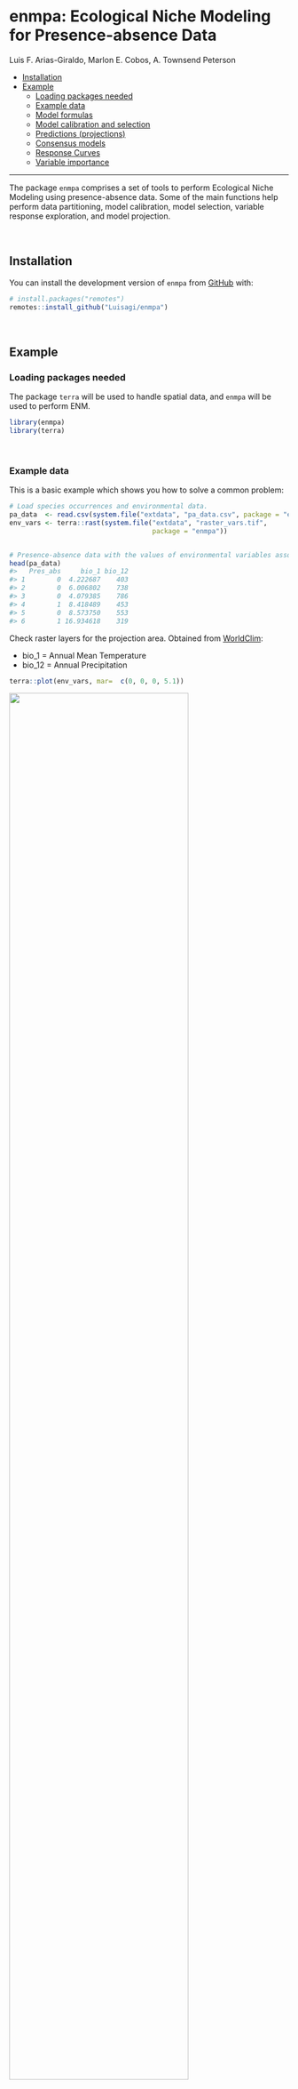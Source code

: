 enmpa: Ecological Niche Modeling for Presence-absence Data
================
Luis F. Arias-Giraldo, Marlon E. Cobos, A. Townsend Peterson

- [Installation](#installation)
- [Example](#example)
  - [Loading packages needed](#loading-packages-needed)
  - [Example data](#example-data)
  - [Model formulas](#model-formulas)
  - [Model calibration and selection](#model-calibration-and-selection)
  - [Predictions (projections)](#predictions-projections)
  - [Consensus models](#consensus-models)
  - [Response Curves](#response-curves)
  - [Variable importance](#variable-importance)

<!-- README.md is generated from README.Rmd. Please edit that file -->
<!-- badges: start -->
<!-- badges: end -->
<hr>

The package `enmpa` comprises a set of tools to perform Ecological Niche
Modeling using presence-absence data. Some of the main functions help
perform data partitioning, model calibration, model selection, variable
response exploration, and model projection.

<br>

## Installation

You can install the development version of `enmpa` from
[GitHub](https://github.com/Luisagi/enmpa) with:

``` r
# install.packages("remotes")
remotes::install_github("Luisagi/enmpa")
```

<br>

## Example

### Loading packages needed

The package `terra` will be used to handle spatial data, and `enmpa`
will be used to perform ENM.

``` r
library(enmpa)
library(terra)
```

<br>

### Example data

This is a basic example which shows you how to solve a common problem:

``` r
# Load species occurrences and environmental data.
pa_data  <- read.csv(system.file("extdata", "pa_data.csv", package = "enmpa"))
env_vars <- terra::rast(system.file("extdata", "raster_vars.tif", 
                                    package = "enmpa"))


# Presence-absence data with the values of environmental variables associated
head(pa_data)
#>   Pres_abs     bio_1 bio_12
#> 1        0  4.222687    403
#> 2        0  6.006802    738
#> 3        0  4.079385    786
#> 4        1  8.418489    453
#> 5        0  8.573750    553
#> 6        1 16.934618    319
```

Check raster layers for the projection area. Obtained from
[WorldClim](https://worldclim.org/):

- bio_1 = Annual Mean Temperature
- bio_12 = Annual Precipitation

``` r
terra::plot(env_vars, mar=  c(0, 0, 0, 5.1))
```

<img src="man/figures/README-figures-raster_layers-1.png" width="80%" />

<br>

### Model formulas

With `enmpa` you have the possibility to explore multiple model formulas
derived from combinations of variables considering linear (l), quadratic
(q), and product (p) responses. Product refers to pair interactions of
variables.

Linear responses:

``` r
enmpa::get_formulas(dependent = "Pres_abs", 
                    independent = c("bio_1", "bio_12"), 
                    type = "l")
#> [1] "Pres_abs ~ bio_1"          "Pres_abs ~ bio_12"        
#> [3] "Pres_abs ~ bio_1 + bio_12"
```

Linear + quadratic responses:

``` r
enmpa::get_formulas(dependent = "Pres_abs", 
                    independent = c("bio_1", "bio_12"), 
                    type = "lq")
#>  [1] "Pres_abs ~ bio_1"                                    
#>  [2] "Pres_abs ~ bio_12"                                   
#>  [3] "Pres_abs ~ I(bio_1^2)"                               
#>  [4] "Pres_abs ~ I(bio_12^2)"                              
#>  [5] "Pres_abs ~ bio_1 + bio_12"                           
#>  [6] "Pres_abs ~ bio_1 + I(bio_1^2)"                       
#>  [7] "Pres_abs ~ bio_1 + I(bio_12^2)"                      
#>  [8] "Pres_abs ~ bio_12 + I(bio_1^2)"                      
#>  [9] "Pres_abs ~ bio_12 + I(bio_12^2)"                     
#> [10] "Pres_abs ~ I(bio_1^2) + I(bio_12^2)"                 
#> [11] "Pres_abs ~ bio_1 + bio_12 + I(bio_1^2)"              
#> [12] "Pres_abs ~ bio_1 + bio_12 + I(bio_12^2)"             
#> [13] "Pres_abs ~ bio_1 + I(bio_1^2) + I(bio_12^2)"         
#> [14] "Pres_abs ~ bio_12 + I(bio_1^2) + I(bio_12^2)"        
#> [15] "Pres_abs ~ bio_1 + bio_12 + I(bio_1^2) + I(bio_12^2)"
```

Linear + quadratic + products responses:

``` r
enmpa::get_formulas(dependent = "Pres_abs", 
                    independent = c("bio_1", "bio_12"), 
                    type = "lqp")
#>  [1] "Pres_abs ~ bio_1"                                                   
#>  [2] "Pres_abs ~ bio_12"                                                  
#>  [3] "Pres_abs ~ I(bio_1^2)"                                              
#>  [4] "Pres_abs ~ I(bio_12^2)"                                             
#>  [5] "Pres_abs ~ bio_1:bio_12"                                            
#>  [6] "Pres_abs ~ bio_1 + bio_12"                                          
#>  [7] "Pres_abs ~ bio_1 + I(bio_1^2)"                                      
#>  [8] "Pres_abs ~ bio_1 + I(bio_12^2)"                                     
#>  [9] "Pres_abs ~ bio_1 + bio_1:bio_12"                                    
#> [10] "Pres_abs ~ bio_12 + I(bio_1^2)"                                     
#> [11] "Pres_abs ~ bio_12 + I(bio_12^2)"                                    
#> [12] "Pres_abs ~ bio_12 + bio_1:bio_12"                                   
#> [13] "Pres_abs ~ I(bio_1^2) + I(bio_12^2)"                                
#> [14] "Pres_abs ~ I(bio_1^2) + bio_1:bio_12"                               
#> [15] "Pres_abs ~ I(bio_12^2) + bio_1:bio_12"                              
#> [16] "Pres_abs ~ bio_1 + bio_12 + I(bio_1^2)"                             
#> [17] "Pres_abs ~ bio_1 + bio_12 + I(bio_12^2)"                            
#> [18] "Pres_abs ~ bio_1 + bio_12 + bio_1:bio_12"                           
#> [19] "Pres_abs ~ bio_1 + I(bio_1^2) + I(bio_12^2)"                        
#> [20] "Pres_abs ~ bio_1 + I(bio_1^2) + bio_1:bio_12"                       
#> [21] "Pres_abs ~ bio_1 + I(bio_12^2) + bio_1:bio_12"                      
#> [22] "Pres_abs ~ bio_12 + I(bio_1^2) + I(bio_12^2)"                       
#> [23] "Pres_abs ~ bio_12 + I(bio_1^2) + bio_1:bio_12"                      
#> [24] "Pres_abs ~ bio_12 + I(bio_12^2) + bio_1:bio_12"                     
#> [25] "Pres_abs ~ I(bio_1^2) + I(bio_12^2) + bio_1:bio_12"                 
#> [26] "Pres_abs ~ bio_1 + bio_12 + I(bio_1^2) + I(bio_12^2)"               
#> [27] "Pres_abs ~ bio_1 + bio_12 + I(bio_1^2) + bio_1:bio_12"              
#> [28] "Pres_abs ~ bio_1 + bio_12 + I(bio_12^2) + bio_1:bio_12"             
#> [29] "Pres_abs ~ bio_1 + I(bio_1^2) + I(bio_12^2) + bio_1:bio_12"         
#> [30] "Pres_abs ~ bio_12 + I(bio_1^2) + I(bio_12^2) + bio_1:bio_12"        
#> [31] "Pres_abs ~ bio_1 + bio_12 + I(bio_1^2) + I(bio_12^2) + bio_1:bio_12"
```

<br>

### Model calibration and selection

The function `calibration_glm()` is a wrapper function that allows to:

- Create model formulas
- Fit and evaluate models based on such formulas
- Select best performing models

Model selection consists of three steps:

1.  a first filter to keep the models with ROC AUC \>= 0.5
    (statistically significant models).
2.  a second filter to maintain only models that meet a
    `selection_criterion` (“TSS”: TSS \>= 0.4; or “ESS”: maximum
    Accuracy - tolerance).
3.  from those, pick the ones with delta AIC \<= 2.

<br>

Results are returned as a list containing:

- selected models `*$selected`
- a summary of statistics for all models `*$summary`
- results obtained from cross-validation for all models
  `*$calibration_results`

<br>

Now lets run an example of model calibration and selection:

``` r
# Linear + quadratic + products responses
cal_res <- enmpa::calibration_glm(data = pa_data,
                                  dependent = "Pres_abs",
                                  independent = c("bio_1", "bio_12"),
                                  response_type = "lpq",
                                  selection_criterion = "TSS",
                                  cv_kfolds = 5,parallel = T, n_cores = 4)
#> 
#> Estimating formulas combinations for evaluation.
#> Evaluating a total of 31 models.
#> Running in Parallel using 4 threads.
#>   |                                                                              |                                                                      |   0%  |                                                                              |==                                                                    |   3%  |                                                                              |=====                                                                 |   7%  |                                                                              |=======                                                               |  10%  |                                                                              |=========                                                             |  13%  |                                                                              |============                                                          |  17%  |                                                                              |==============                                                        |  20%  |                                                                              |================                                                      |  23%  |                                                                              |===================                                                   |  27%  |                                                                              |=====================                                                 |  30%  |                                                                              |=======================                                               |  33%  |                                                                              |==========================                                            |  37%  |                                                                              |============================                                          |  40%  |                                                                              |==============================                                        |  43%  |                                                                              |=================================                                     |  47%  |                                                                              |===================================                                   |  50%  |                                                                              |=====================================                                 |  53%  |                                                                              |========================================                              |  57%  |                                                                              |==========================================                            |  60%  |                                                                              |============================================                          |  63%  |                                                                              |===============================================                       |  67%  |                                                                              |=================================================                     |  70%  |                                                                              |===================================================                   |  73%  |                                                                              |======================================================                |  77%  |                                                                              |========================================================              |  80%  |                                                                              |==========================================================            |  83%  |                                                                              |=============================================================         |  87%  |                                                                              |===============================================================       |  90%  |                                                                              |=================================================================     |  93%  |                                                                              |====================================================================  |  97%  |                                                                              |======================================================================| 100%
#> 
#> Running time: 4.1115345954895
#> 
#> Preparing results...
```

Process results:

``` r
# Two models were selected out of 31 models evaluated
cal_res$selected
#>                                                              Formulas
#> 1 Pres_abs ~ bio_1 + bio_12 + I(bio_1^2) + I(bio_12^2) + bio_1:bio_12
#> 2          Pres_abs ~ bio_1 + I(bio_1^2) + I(bio_12^2) + bio_1:bio_12
#>   Threshold_criteria Threshold_mean Threshold_sd ROC_AUC_mean ROC_AUC_sd
#> 1             maxTSS         0.0991       0.0154       0.9002     0.0192
#> 2             maxTSS         0.0951       0.0166       0.9003     0.0190
#>   False_positive_rate_mean False_positive_rate_sd Accuracy_mean Accuracy_sd
#> 1                   0.1720                 0.0216        0.8305      0.0198
#> 2                   0.1755                 0.0259        0.8274      0.0232
#>   Sensitivity_mean Sensitivity_sd Specificity_mean Specificity_sd TSS_mean
#> 1            0.856         0.0404           0.8280         0.0216   0.6840
#> 2            0.858         0.0363           0.8245         0.0259   0.6825
#>   TSS_sd Parameters     AIC Delta_AIC AIC_weight
#> 1 0.0450          5 2185.68    0.0000  0.6248182
#> 2 0.0404          4 2186.70    1.0201  0.3751818
```

<br>

### Predictions (projections)

After one or more models are selected, predictions can be made. In this
case we are projecting the model to the whole area of interest.

``` r
# Prediction for the two selected models
preds <- enmpa::predict_selected(x = cal_res, newdata = env_vars)

# Visualization
terra::plot(preds$predictions,  mar=  c(0, 0, 0, 5.1))
```

<img src="man/figures/README-figures-prediction_selected-1.png" width="80%" />

<br>

### Consensus models

An alternative to strict selection of a single model is to use an
ensemble of models. The main idea is to avoid selecting the best model
and instead rely on multiple candidate models that prove to be robust.

Here we describe how to create concordance between these models using
techniques such as mean, median or weighted mean based on an information
criterion (Akaike weights).

``` r
# Mean 
c_mean <- terra::app(preds$predictions, mean)

# Median 
c_media <- terra::app(preds$predictions, median)

# Weighted average based on Akaike weights (wAIC)
wAIC <- cal_res$selected$AIC_weight
c_wmean <- terra::app(preds$predictions*wAIC, sum)

# Variance between the consensus methods
c_var <- terra::app(c(c_mean, c_media, c_wmean), var)


terra::plot(c(c_mean, c_media, c_wmean, c_var), 
            mar=  c(0, 0, 0, 5.1),
            main = c("Mean", "Median", "Weighted average (wAIC)", "Variance"))
```

<img src="man/figures/README-figures-consensus-1.png" width="80%" />

<br>

### Response Curves

An important step in understanding the ecological niches that can be
characterized with these models is to explore variable responses. The
following lines of code help to do so:

``` r
# Response Curves for Bio_1 and Bio_2, first selected model 

enmpa::response_curve(model = preds$fitted_models$Model_ID_1,
                      variable = c("bio_1", "bio_12"),
                      new_data = env_vars)
```

<img src="man/figures/README-figures-rcurve_model_ID_1-1.png" width="50%" /><img src="man/figures/README-figures-rcurve_model_ID_1-2.png" width="50%" />

<br>

### Variable importance

The variable importance or contribution to models can be calculated as a
function of the relative deviance explained by each predictor.

Model summary:

``` r
summary(preds$fitted_models$Model_ID_1)
#> 
#> Call:
#> glm(formula = as.formula(y), family = binomial(link = "logit"), 
#>     data = x$data, weights = x$weights)
#> 
#> Deviance Residuals: 
#>     Min       1Q   Median       3Q      Max  
#> -1.5537  -0.3876  -0.1032  -0.0140   3.4559  
#> 
#> Coefficients:
#>                Estimate Std. Error z value Pr(>|z|)    
#> (Intercept)  -8.032e+00  9.756e-01  -8.232  < 2e-16 ***
#> bio_1         9.336e-01  1.276e-01   7.318 2.52e-13 ***
#> bio_12       -3.322e-03  1.905e-03  -1.744   0.0811 .  
#> I(bio_1^2)   -3.076e-02  4.576e-03  -6.721 1.81e-11 ***
#> I(bio_12^2)  -6.626e-06  1.219e-06  -5.434 5.50e-08 ***
#> bio_1:bio_12  5.988e-04  1.178e-04   5.086 3.66e-07 ***
#> ---
#> Signif. codes:  0 '***' 0.001 '**' 0.01 '*' 0.05 '.' 0.1 ' ' 1
#> 
#> (Dispersion parameter for binomial family taken to be 1)
#> 
#>     Null deviance: 3374.9  on 5626  degrees of freedom
#> Residual deviance: 2173.7  on 5621  degrees of freedom
#> AIC: 2185.7
#> 
#> Number of Fisher Scoring iterations: 9
```

Analysis of Deviance for the first selected model:

``` r
anova(preds$fitted_models$Model_ID_1, test = "Chi")
#> Analysis of Deviance Table
#> 
#> Model: binomial, link: logit
#> 
#> Response: Pres_abs
#> 
#> Terms added sequentially (first to last)
#> 
#> 
#>              Df Deviance Resid. Df Resid. Dev  Pr(>Chi)    
#> NULL                          5626     3374.9              
#> bio_1         1   869.35      5625     2505.6 < 2.2e-16 ***
#> bio_12        1   177.56      5624     2328.0 < 2.2e-16 ***
#> I(bio_1^2)    1    78.29      5623     2249.7 < 2.2e-16 ***
#> I(bio_12^2)   1    47.40      5622     2202.3 5.774e-12 ***
#> bio_1:bio_12  1    28.63      5621     2173.7 8.775e-08 ***
#> ---
#> Signif. codes:  0 '***' 0.001 '**' 0.01 '*' 0.05 '.' 0.1 ' ' 1
```

Using a function from `enmpa` you can explore variable importance in
terms of contribution.

``` r
# Relative contribution of the deviance explained
varimport <- enmpa::var_importance(preds$fitted_models$Model_ID_1)
varimport
#>      predictor contribution cum_contribution
#> 1        bio_1   0.31901523        0.3190152
#> 3   I(bio_1^2)   0.28433044        0.6033457
#> 4  I(bio_12^2)   0.22805823        0.8314039
#> 5 bio_1:bio_12   0.15250677        0.9839107
#> 2       bio_12   0.01608933        1.0000000
```

Plotting these values can help with interpretations:

``` r
barplot(varimport$contribution, names = varimport$predictor)
```

<img src="man/figures/README-figures-var_importance-1.png" width="70%" />
